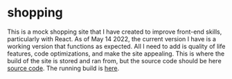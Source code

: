 # shopping
This is a mock shopping site that I have created to improve front-end skills, particularly with React. As of May 14 2022, the current version
I have is a working version that functions as expected. All I need to add is quality of life features, code optimizations, and make the site
appealing. This is where the build of the site is stored and ran from, but the source code should be here [source code](https://github.com/Johnny-Rport/shopping). The running build is [here](https://johnny-rport.github.io/shopping/).
